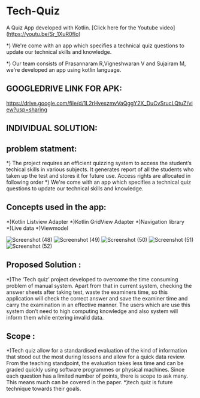 # Tech-Quiz
A Quiz App developed with Kotlin. [Click here for the Youtube video] (https://youtu.be/Sr_1XuR0fIo)

*) We're come with an app which specifies a technical quiz questions to update our technical skills and knowledge.

*) Our team consists of Prasannaram R,Vigneshwaran V and Sujairam M, we're developed an app using kotlin language.
 
 GOOGLEDRIVE LINK FOR APK:
 --------------------------
https://drive.google.com/file/d/1L2rHveszmvVaQggY2X_DuCvSrucLQtuZ/view?usp=sharing

INDIVIDUAL SOLUTION:
--------------------
problem statment:
------------------
 *) The project requires an efficient quizzing system to access the student’s 
techical skills in various subjects. It generates report of all the
students who taken up the test and stores it for future use. Access rights are
allocated in following order
*) We're come with an app which specifies a technical quiz questions to update our technical skills and knowledge.

Concepts used in the app:
-------------------------
*)Kotlin Listview Adapter
*)Kotlin GridView Adapter
*)Navigation library
*)Live data
*)Viewmodel

![Screenshot (48)](https://user-images.githubusercontent.com/97431227/148811250-c53390cb-a8e0-4aa8-ad72-5839d029e0dc.png)
![Screenshot (49)](https://user-images.githubusercontent.com/97431227/148811261-b0c3dd63-283f-4bca-9dbe-5d3fea778fd5.png)
![Screenshot (50)](https://user-images.githubusercontent.com/97431227/148811269-e8ba385e-5050-4407-84ab-d0aa40fe33be.png)
![Screenshot (51)](https://user-images.githubusercontent.com/97431227/148811275-b9c29371-bc05-4c83-9150-e9339fc35cb5.png)
![Screenshot (52)](https://user-images.githubusercontent.com/97431227/148811314-3811bfe1-14f2-4734-b4c6-f5258eb387dc.png)


Proposed Solution :
--------------------
 *)The ‘Tech quiz’ project developed to overcome the time consuming problem of manual system. Apart from that in current system, checking the answer sheets after taking test,   waste the examiners time, so this application will check the correct answer and save the examiner time and carry the examination in an effective manner. The users which are use this system don’t need to high computing knowledge and also system will inform them while entering invalid data.
     
Scope :
----------
 *)Tech quiz allow for a standardised evaluation of the kind of information that stood out the most during lessons and allow for a quick data review. From the teaching      standpoint, the evaluation takes less time and can be graded quickly using software programmes or physical machines. Since each question has a limited number of points, there is scope to ask many. This means much can be covered in the paper.
 *)tech quiz is future technique towards their goals.
      
